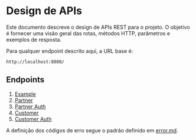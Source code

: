 # Design de APIs
Este documento descreve o design de APIs REST para o projeto. O objetivo é fornecer uma visão geral das rotas, métodos HTTP, parâmetros e exemplos de resposta.

Para qualquer endpoint descrito aqui, a URL base é:

```
http://localhost:8080/
```

## Endpoints
1. [Example](example.md)
2. [Partner](partner.md)
3. [Partner Auth](partner_auth.md)
4. [Customer](customer.md)
5. [Customer Auth](customer_auth.md)

A definição dos códigos de erro segue o padrão definido em [error.md](error.md).